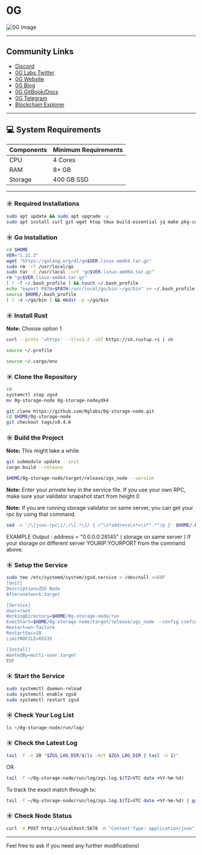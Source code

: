 # 0G

![0G Image](https://i.imgur.com/5SFSdi8.png)

---

## Community Links

- [Discord](https://discord.com/invite/0glabs)
- [0G Labs Twitter](https://twitter.com/0G_labs)
- [0G Website](https://0g.ai/)
- [0G Blog](https://blog.0g.ai/)
- [0G GitBook/Docs](https://zerogravity.gitbook.io/0g-doc/)
- [0G Telegram](https://t.me/web3_0glabs)
- [Blockchain Explorer](https://explorer.dksnodes.com/0G-Testnet.newton)

---

## 💻 System Requirements

| Components  | Minimum Requirements |
|-------------|----------------------|
| CPU         | 4 Cores               |
| RAM         | 8+ GB                 |
| Storage     | 400 GB SSD            |


---

### ☀️ Required Installations
```bash
sudo apt update && sudo apt upgrade -y
sudo apt install curl git wget htop tmux build-essential jq make pkg-config libssl-dev lz4 gcc unzip -y
```

### ☀️ Go Installation
```bash
cd $HOME
VER="1.21.3"
wget "https://golang.org/dl/go$VER.linux-amd64.tar.gz"
sudo rm -rf /usr/local/go
sudo tar -C /usr/local -xzf "go$VER.linux-amd64.tar.gz"
rm "go$VER.linux-amd64.tar.gz"
[ ! -f ~/.bash_profile ] && touch ~/.bash_profile
echo "export PATH=$PATH:/usr/local/go/bin:~/go/bin" >> ~/.bash_profile
source $HOME/.bash_profile
[ ! -d ~/go/bin ] && mkdir -p ~/go/bin
```

### ☀️ Install Rust
**Note:** Choose option 1
```bash
curl --proto '=https' --tlsv1.2 -sSf https://sh.rustup.rs | sh
```
```bash
source ~/.profile
```
```bash
source ~/.cargo/env
```

### ☀️ Clone the Repository
```bash
cd
systemctl stop zgsd
mv 0g-storage-node 0g-storage-nodeydk4
```
```bash
git clone https://github.com/0glabs/0g-storage-node.git
cd $HOME/0g-storage-node
git checkout tags/v0.4.6
```

### ☀️ Build the Project
**Note:** This might take a while.
```bash
git submodule update --init
cargo build --release
```
```bash
$HOME/0g-storage-node/target/release/zgs_node --version
```

**Note:** Enter your private key in the service file. If you use your own RPC, make sure your validator snapshot start from height 0

**Note:**  If you are running storage validator on same server, you can get your rpc by using that command.

```bash
sed -n '/\[json-rpc\]/,/\[.*\]/ { /^\s*address\s*=\s*".*"/p }' $HOME/.0gchain/config/app.toml
```
EXAMPLE Output : address = "0.0.0.0:26145" ( storage on same server )
If your storage on different server YOURIP:YOURPORT from the command above.

### ☀️ Setup the Service
```bash
sudo tee /etc/systemd/system/zgsd.service > /dev/null <<EOF
[Unit]
Description=ZGS Node
After=network.target

[Service]
User=root
WorkingDirectory=$HOME/0g-storage-node/run
ExecStart=$HOME/0g-storage-node/target/release/zgs_node --config config-testnet-standard.toml --miner-key YOUR-PRIVATEKEY --blockchain-rpc-endpoint https://YOURRPC/
Restart=on-failure
RestartSec=10
LimitNOFILE=65535

[Install]
WantedBy=multi-user.target
EOF
```

### ☀️ Start the Service
```bash
sudo systemctl daemon-reload
sudo systemctl enable zgsd
sudo systemctl restart zgsd
```

### ☀️ Check Your Log List
```bash
ls ~/0g-storage-node/run/log/
```

### ☀️ Check the Latest Log
```bash
tail -f -n 20 "$ZGS_LOG_DIR/$(ls -Art $ZGS_LOG_DIR | tail -n 1)"
```
OR
```bash
tail -f ~/0g-storage-node/run/log/zgs.log.$(TZ=UTC date +%Y-%m-%d)
```

To track the exact match through tx:
```bash
tail -f ~/0g-storage-node/run/log/zgs.log.$(TZ=UTC date +%Y-%m-%d) | grep tx_seq
```

### ☀️ Check Node Status
```bash
curl -X POST http://localhost:5678 -H "Content-Type: application/json" -d '{"jsonrpc":"2.0","method":"zgs_getStatus","params":[],"id":1}' | jq
```

---

Feel free to ask if you need any further modifications!
